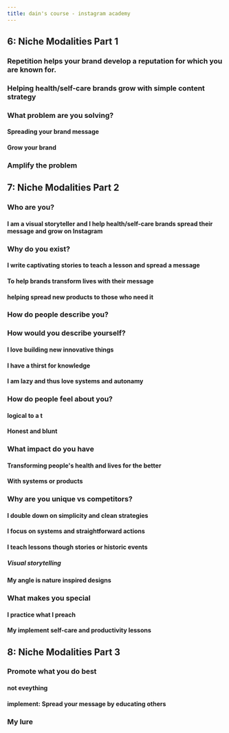 ```yaml
---
title: dain's course - instagram academy
---
```


## **6: Niche Modalities Part 1**
### Repetition helps your brand develop a reputation for which you are known for.
### Helping health/self-care brands grow with simple content strategy
### What problem are you solving?
#### Spreading your brand message
#### Grow your brand
### Amplify the problem
## **7: Niche Modalities Part 2**
### Who are you?
#### I am a visual storyteller and I help health/self-care brands spread their message and grow on Instagram
### Why do you exist?
#### I write captivating stories to teach a lesson and spread a message
#### To help brands transform lives with their message
#### helping spread new products to those who need it
### How do people describe you?
### How would you describe yourself?
#### I love building new innovative things
#### I have a thirst for knowledge
#### I am lazy and thus love systems and autonamy
### How do people feel about you?
#### logical to a t
#### Honest and blunt
### What impact do you have
#### Transforming people's health and lives for the better
#### With systems or products
### Why are you unique vs competitors?
#### I double down on simplicity and clean strategies
#### I focus on systems and straightforward actions
#### I teach lessons though stories or historic events
##### Visual storytelling
#### My angle is nature inspired designs
### What makes you special
#### I practice what I preach
#### My implement self-care and productivity lessons
## **8: Niche Modalities Part 3**
### Promote what you do best
#### not eveything
#### implement: Spread your message by educating others
### My lure
####
